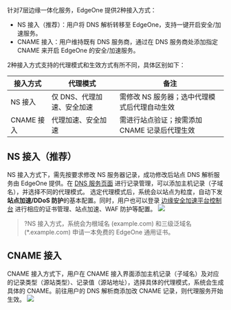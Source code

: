 针对7层边缘一体化服务，EdgeOne 提供2种接入方式：

- NS 接入（推荐）：用户将 DNS 解析转移至 EdgeOne，支持一键开启安全/加速服务。
- CNAME 接入：用户维持既有 DNS 服务商，通过在 DNS 服务商处添加指定 CNAME 来开启 EdgeOne 的安全/加速服务。



2种接入方式支持的代理模式和生效方式有所不同，具体区别如下：

| 接入方式   | 代理模式                   | 备注                                          |
| ---------- | -------------------------- | --------------------------------------------- |
| NS 接入    | 仅 DNS、代理加速、安全加速 | 需修改 NS 服务器；选中代理模式后代理自动生效  |
| CNAME 接入 | 代理加速、安全加速         | 需进行站点验证；按需添加 CNAME 记录后代理生效 |



## NS 接入（推荐）
NS 接入方式下，需先按要求修改 NS 服务器记录，成功修改后站点 DNS 解析服务由 EdgeOne 提供。在 [DNS 服务页面](https://console.cloud.tencent.com/edgeone/dns) 进行记录管理，可以添加主机记录（子域名），并选择不同的代理模式。 选定代理模式后，系统会以站点为粒度，自动下发**站点加速/DDoS  防护**的基本配置。同时，用户也可以登录 [边缘安全加速平台控制台](https://console.cloud.tencent.com/teo) 进行相应的证书管理、站点加速、WAF 防护等配置。
![](https://qcloudimg.tencent-cloud.cn/raw/0002927b77c9ddb29e19e0ba763c1c9a.png)
>?NS 接入方式，系统会为根域名 (example.com) 和三级泛域名 (*.example.com) 申请一本免费的 EdgeOne 通用证书。



## CNAME 接入
CNAME 接入方式下，用户在 CNAME 接入界面添加主机记录（子域名）及对应的记录类型（源站类型）、记录值（源站地址），选择具体的代理模式，系统会生成具体的 CNAME。前往用户的 DNS 解析商添加改  CNAME 记录，则代理服务开始生效。
![](https://qcloudimg.tencent-cloud.cn/raw/fcb33b44a4df2ff31c46d9667b468725.png)
